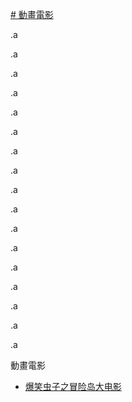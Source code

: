 
<a href="#comicMov"># 動畫電影</a>


.a


.a



.a


.a


.a

.a


.a


.a

.a


.a


.a

.a


.a


.a

.a


.a


.a


<a id="comicMov">動畫電影</a>
* [爆笑虫子之冒险岛大电影](https://www.shsanrui.com/sslay/299960-2-1.html)










